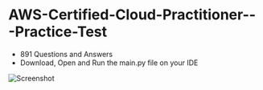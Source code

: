 # AWS-Certified-Cloud-Practitioner---Practice-Test
- 891 Questions and Answers
- Download, Open and Run the main.py file on your IDE

![Screenshot](https://github.com/k4u5hik/AWS-Certified-Cloud-Practitioner---Practice-Test/blob/main/Screenshot%202023-01-30%20at%204.30.41%20pm.png?raw=true)
